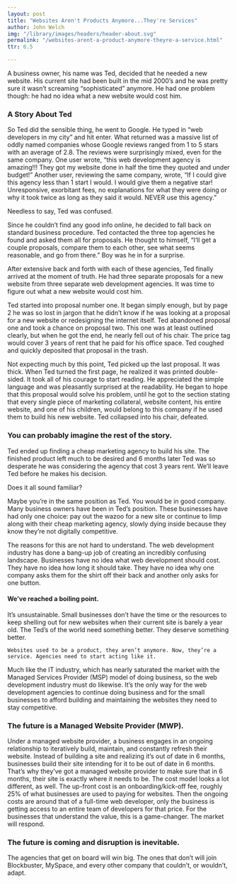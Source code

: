 ```yaml
---
layout: post
title: "Websites Aren't Products Anymore...They're Services"
author: John Welch
img: "/library/images/headers/header-about.svg"
permalink: "/websites-arent-a-product-anymore-theyre-a-service.html"
ttr: 6.5

---
```

A business owner, his name was Ted, decided that he needed a new website. His current site had been built in the mid 2000’s and he was pretty sure it wasn’t screaming “sophisticated” anymore. He had one problem though: he had no idea what a new website would cost him. 

### A Story About Ted
So Ted did the sensible thing, he went to Google. He typed in “web developers in my city” and hit enter. What returned was a massive list of oddly named companies whose Google reviews ranged from 1 to 5 stars with an average of 2.8. The reviews were surprisingly mixed, even for the same company. One user wrote, “this web development agency is amazing!!! They got my website done in half the time they quoted and under budget!” Another user, reviewing the same company, wrote, “If I could give this agency less than 1 start I would. I would give them a negative star! Unresponsive, exorbitant fees, no explanations for what they were doing or why it took twice as long as they said it would. NEVER use this agency.” 

Needless to say, Ted was confused. 

Since he couldn’t find any good info online, he decided to fall back on standard business procedure. Ted contacted the three top agencies he found and asked them all for proposals. He thought to himself, “I’ll get a couple proposals, compare them to each other, see what seems reasonable, and go from there.” 
Boy was he in for a surprise. 

After extensive back and forth with each of these agencies, Ted finally arrived at the moment of truth. He had three separate proposals for a new website from three separate web development agencies. It was time to figure out what a new website would cost him. 

Ted started into proposal number one. It began simply enough, but by page 2 he was so lost in jargon that he didn’t know if he was looking at a proposal for a new website or redesigning the internet itself. 
Ted abandoned proposal one and took a chance on proposal two. This one was at least outlined clearly, but when he got the end, he nearly fell out of his chair. The price tag would cover 3 years of rent that he paid for his office space. Ted coughed and quickly deposited that proposal in the trash. 

Not expecting much by this point, Ted picked up the last proposal. It was thick. When Ted turned the first page, he realized it was printed double-sided. It took all of his courage to start reading. He appreciated the simple language and was pleasantly surprised at the readability. He began to hope that this proposal would solve his problem, until he got to the section stating that every single piece of marketing collateral, website content, his entire website, and one of his children, would belong to this company if he used them to build his new website. Ted collapsed into his chair, defeated. 

### You can probably imagine the rest of the story.
Ted ended up finding a cheap marketing agency to build his site. The finished product left much to be desired and 6 months later Ted was so desperate he was considering the agency that cost 3 years rent. We’ll leave Ted before he makes his decision. 

Does it all sound familiar? 

Maybe you’re in the same position as Ted. You would be in good company. Many business owners have been in Ted’s position. These businesses have had only one choice: pay out the wazoo for a new site or continue to limp along with their cheap marketing agency, slowly dying inside because they know they’re not digitally competitive. 

The reasons for this are not hard to understand. The web development industry has done a bang-up job of creating an incredibly confusing landscape. Businesses have no idea what web development should cost. They have no idea how long it should take. They have no idea why one company asks them for the shirt off their back and another only asks for one button. 

#### We’ve reached a boiling point. 
It’s unsustainable. Small businesses don’t have the time or the resources to keep shelling out for new websites when their current site is barely a year old. The Ted’s of the world need something better. They deserve something better. 

	Websites used to be a product, they aren’t anymore. Now, they’re a service. Agencies need to start acting like it.

Much like the IT industry, which has nearly saturated the market with the Managed Services Provider (MSP) model of doing business, so the web development industry must do likewise. It’s the only way for the web development agencies to continue doing business and for the small businesses to afford building and maintaining the websites they need to stay competitive. 

### The future is a Managed Website Provider (MWP). 
Under a managed website provider, a business engages in an ongoing relationship to iteratively build, maintain, and constantly refresh their website. Instead of building a site and realizing it’s out of date in 6 months, businesses build their site intending for it to be out of date in 6 months. That’s why they’ve got a managed website provider to make sure that in 6 months, their site is exactly where it needs to be. 
The cost model looks a lot different, as well. The up-front cost is an onboarding/kick-off fee, roughly 25% of what businesses are used to paying for websites. Then the ongoing costs are around that of a full-time web developer, only the business is getting access to an entire team of developers for that price. For the businesses that understand the value, this is a game-changer. The market will respond. 

### The future is coming and disruption is inevitable. 
The agencies that get on board will win big. The ones that don’t will join Blockbuster, MySpace, and every other company that couldn’t, or wouldn’t, adapt.